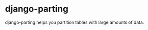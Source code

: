 django-parting
==============

django-parting helps you partition tables with large amounts of data.